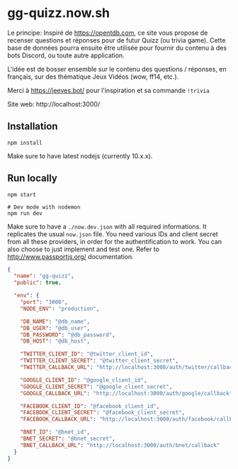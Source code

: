 # gg-quizz.now.sh

Le principe: Inspiré de https://opentdb.com, ce site vous propose de recenser
questions et réponses pour de futur Quizz (ou trivia game). Cette base de
données pourra ensuite être utilisée pour fournir du contenu à des bots
Discord, ou toute autre application.

L'idée est de bosser ensemble sur le contenu des questions / réponses, en
français, sur des thématique Jeux Vidéos (wow, ff14, etc.).

Merci à https://jeeves.bot/ pour l'inspiration et sa commande `!trivia`

Site web: http://localhost:3000/

## Installation

    npm install

Make sure to have latest nodejs (currently 10.x.x).

## Run locally

    npm start

    # Dev mode with nodemon
    npm run dev

Make sure to have a `./now.dev.json` with all required informations. It
replicates the usual `now.json` file. You need various IDs and client secret
from all these providers, in order for the authentification to work. You can
also choose to just implement and test one. Refer to http://www.passportjs.org/
documentation.

```json
{
  "name": "gg-quizz",
  "public": true,

  "env": {
    "port": "3000",
    "NODE_ENV": "production",

    "DB_NAME": "@db_name",
    "DB_USER": "@db_user",
    "DB_PASSWORD": "@db_password",
    "DB_HOST": "@db_host",

    "TWITTER_CLIENT_ID": "@twitter_client_id",
    "TWITTER_CLIENT_SECRET": "@twitter_client_secret",
    "TWITTER_CALLBACK_URL": "http://localhost:3000/auth/twitter/callback",

    "GOOGLE_CLIENT_ID": "@google_client_id",
    "GOOGLE_CLIENT_SECRET": "@google_client_secret",
    "GOOGLE_CALLBACK_URL": "http://localhost:3000/auth/google/callback",

    "FACEBOOK_CLIENT_ID": "@facebook_client_id",
    "FACEBOOK_CLIENT_SECRET": "@facebook_client_secret",
    "FACEBOOK_CALLBACK_URL": "http://localhost:3000/auth/facebook/callback",

    "BNET_ID": "@bnet_id",
    "BNET_SECRET": "@bnet_secret",
    "BNET_CALLBACK_URL": "http://localhost:3000/auth/bnet/callback"
  }
}
```
